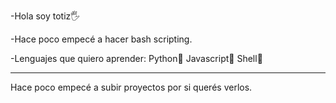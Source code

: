 -Hola soy totiz🖐️

-Hace poco empecé a hacer bash scripting.

-Lenguajes que quiero aprender:
Python🐍
Javascript📔
Shell🔳

------
Hace poco empecé a subir proyectos por si querés verlos.
